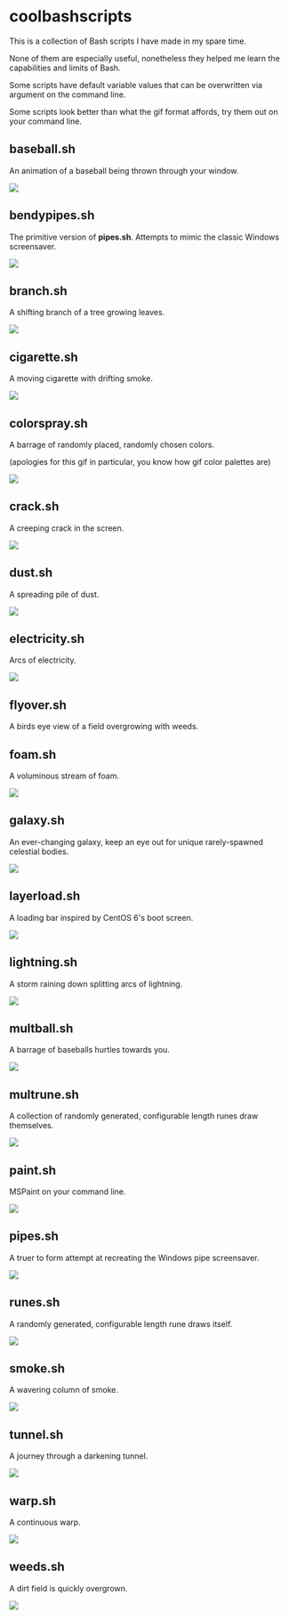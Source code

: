 # coolbashscripts

This is a collection of Bash scripts I have made in my spare time. 

None of them are especially useful, nonetheless they helped me learn
the capabilities and limits of Bash.

Some scripts have default variable values that can be overwritten via
argument on the command line.

Some scripts look better than what the gif format affords, try them
out on your command line.



## baseball.sh

An animation of a baseball being thrown through your window.

![](https://github.com/Gobian/coolbashscripts/blob/master/gifs/baseball.gif)

## bendypipes.sh

The primitive version of **pipes.sh**. Attempts to mimic the classic Windows screensaver.

![](https://github.com/Gobian/coolbashscripts/blob/master/gifs/bendypipes.gif)

## branch.sh

A shifting branch of a tree growing leaves.

![](https://github.com/Gobian/coolbashscripts/blob/master/gifs/branch.gif)

## cigarette.sh

A moving cigarette with drifting smoke.

![](https://github.com/Gobian/coolbashscripts/blob/master/gifs/cigarette.gif)

## colorspray.sh

A barrage of randomly placed, randomly chosen colors.

(apologies for this gif in particular, you know how gif color palettes are)

![](https://github.com/Gobian/coolbashscripts/blob/master/gifs/colorspray.gif)

## crack.sh

A creeping crack in the screen.

![](https://github.com/Gobian/coolbashscripts/blob/master/gifs/crack.gif)

## dust.sh

A spreading pile of dust.

![](https://github.com/Gobian/coolbashscripts/blob/master/gifs/dust.gif)

## electricity.sh

Arcs of electricity.

![](https://github.com/Gobian/coolbashscripts/blob/master/gifs/electricity.gif)

## flyover.sh

A birds eye view of a field overgrowing with weeds.

## foam.sh

A voluminous stream of foam.

![](https://github.com/Gobian/coolbashscripts/blob/master/gifs/foam.gif)

## galaxy.sh

An ever-changing galaxy, keep an eye out for unique rarely-spawned celestial bodies.

![](https://github.com/Gobian/coolbashscripts/blob/master/gifs/galaxy.gif)

## layerload.sh

A loading bar inspired by CentOS 6's boot screen.

![](https://github.com/Gobian/coolbashscripts/blob/master/gifs/layerload.gif)

## lightning.sh

A storm raining down splitting arcs of lightning.

![](https://github.com/Gobian/coolbashscripts/blob/master/gifs/lightning.gif)

## multball.sh

A barrage of baseballs hurtles towards you.

![](https://github.com/Gobian/coolbashscripts/blob/master/gifs/multball.gif)

## multrune.sh

A collection of randomly generated, configurable length runes draw themselves.

![](https://github.com/Gobian/coolbashscripts/blob/master/gifs/multrune.gif)

## paint.sh

MSPaint on your command line.

![](https://github.com/Gobian/coolbashscripts/blob/master/gifs/paint.gif)

## pipes.sh

A truer to form attempt at recreating the Windows pipe screensaver.

![](https://github.com/Gobian/coolbashscripts/blob/master/gifs/pipes.gif)

## runes.sh

A randomly generated, configurable length rune draws itself.

![](https://github.com/Gobian/coolbashscripts/blob/master/gifs/rune.gif)

## smoke.sh

A wavering column of smoke.

![](https://github.com/Gobian/coolbashscripts/blob/master/gifs/smoke.gif)

## tunnel.sh

A journey through a darkening tunnel.

![](https://github.com/Gobian/coolbashscripts/blob/master/gifs/tunnel.gif)

## warp.sh

A continuous warp.

![](https://github.com/Gobian/coolbashscripts/blob/master/gifs/warp.gif)


## weeds.sh

A dirt field is quickly overgrown.

![](https://github.com/Gobian/coolbashscripts/blob/master/gifs/weeds.gif)




